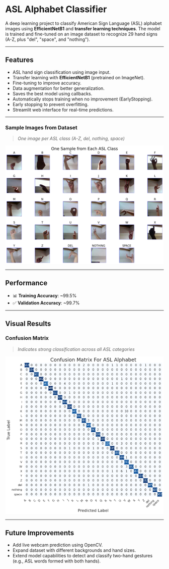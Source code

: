 # ASL Alphabet Classifier

A deep learning project to classify American Sign Language (ASL) alphabet images using **EfficientNetB1** and **transfer learning techniques**. The model is trained and fine-tuned on an image dataset to recognize 29 hand signs (A-Z, plus "del", "space", and "nothing").


---

## Features

-  ASL hand sign classification using image input.
-  Transfer learning with **EfficientNetB1** (pretrained on ImageNet).
-  Fine-tuning to improve accuracy.
-  Data augmentation for better generalization.
-  Saves the best model using callbacks.
-  Automatically stops training when no improvement (EarlyStopping).
-  Early stopping to prevent overfitting.
-  Streamlit web interface for real-time predictions.


---

###  Sample Images from Dataset  
> *One image per ASL class (A-Z, del, nothing, space)*

![Class Samples](images/asl_class_samples.png)


--- 

## Performance

- 📊 **Training Accuracy**: ~99.5%  
- ✅ **Validation Accuracy**: ~99.7%

---

## Visual Results

### Confusion Matrix  
> *Indicates strong classification across all ASL categories*
<img src="images/confusion_mat.png" width="600" height="500"/>

---

## Future Improvements

- Add live webcam prediction using OpenCV.
- Expand dataset with different backgrounds and hand sizes.
- Extend model capabilities to detect and classify two-hand gestures (e.g., ASL words formed with both hands).



